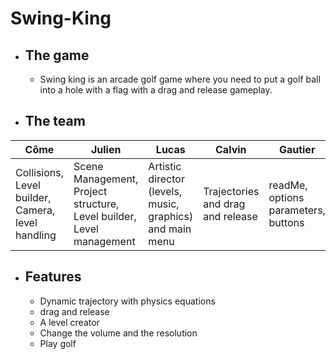 # Swing-King
   - ## The game
     - Swing king is an arcade golf game where you need to put a golf ball into a hole with a flag with a drag and release gameplay.
   - ## The team
| Côme                                              | Julien                           | Lucas                                                     | Calvin                            | Gautier                             |
|---------------------------------------------------|----------------------------------|-----------------------------------------------------------|-----------------------------------|-------------------------------------|
| Collisions, Level builder, Camera, level handling | Scene Management, Project structure, Level builder, Level management | Artistic director (levels, music, graphics) and main menu | Trajectories and drag and release | readMe, options parameters, buttons |
     
- ## Features
     - Dynamic trajectory with physics equations
     - drag and release
     - A level creator
     - Change the volume and the resolution
     - Play golf